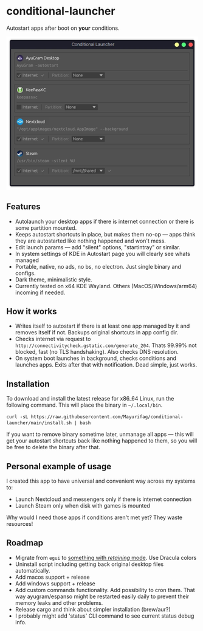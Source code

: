 # conditional-launcher

Autostart apps after boot on **your** conditions.

![Screenshot](Screenshot.webp)

## Features

- Autolaunch your desktop apps if there is internet connection or there is some
  partition mounted.
- Keeps autostart shortcuts in place, but makes them no-op — apps think they are
  autostarted like nothing happened and won't mess.
- Edit launch params — add "silent" options, "startintray" or similar.
- In system settings of KDE in Autostart page you will clearly see whats managed
- Portable, native, no ads, no bs, no electron. Just single binary and configs.
- Dark theme, minimalistic style.
- Currently tested on x64 KDE Wayland. Others (MacOS/Windows/arm64) incoming if
  needed.

## How it works

- Writes itself to autostart if there is at least one app managed by it and
  removes itself if not. Backups original shortcuts in app config dir.
- Checks internet via request to
  `http://connectivitycheck.gstatic.com/generate_204`. Thats 99.99% not blocked,
  fast (no TLS handshaking). Also checks DNS resolution.
- On system boot launches in background, checks conditions and launches apps.
  Exits after that with notification. Dead simple, just works.

## Installation

To download and install the latest release for x86_64 Linux, run the following
command. This will place the binary in `~/.local/bin`.

    curl -sL https://raw.githubusercontent.com/Mayurifag/conditional-launcher/main/install.sh | bash

If you want to remove binary sometime later, unmanage all apps — this will get
your autostart shortcuts back like nothing happened to them, so you will be
free to delete the binary after that.

## Personal example of usage

I created this app to have universal and convenient way across my systems to:

- Launch Nextcloud and messengers only if there is internet connection
- Launch Steam only when disk with games is mounted

Why would I need those apps if conditions aren't met yet? They waste resources!

## Roadmap

- Migrate from `egui` to [something with *retaining* mode](https://github.com/emilk/egui?tab=readme-ov-file#why-immediate-mode).
  Use Dracula colors
- Uninstall script including getting back original desktop files automatically.
- Add macos support + release
- Add windows support + release
- Add custom commands functionality. Add possibility to cron them. That way
  ayugram/espanso might be restarted easily daily to prevent their memory leaks
  and other problems.
- Release cargo and think about simpler installation (brew/aur?)
- I probably might add 'status' CLI command to see current status debug info.
